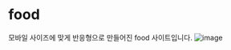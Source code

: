 # food
모바일 사이즈에 맞게 반응형으로 만들어진 food 사이트입니다. 
![image](https://user-images.githubusercontent.com/98937026/173226421-2eb48576-83f8-419b-b491-623ef1adb792.png)
